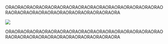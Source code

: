 ORAORAORAORAORAORAORAORAORAORAORAORAORAORAORAORAORAORAORAORAORAORAORAORAORAORAORAORAORAORA
<p>
<div>
<img src="https://wallpapercave.com/wp/wp2200981.jpg"/></div>
<p>
ORAORAORAORAORAORAORAORAORAORAORAORAORAORAORAORAORAORAORAORAORAORAORAORAORAORAORAORAORAORA
